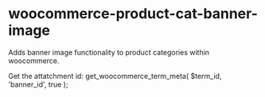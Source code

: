 # woocommerce-product-cat-banner-image
Adds banner image functionality to product categories within woocommerce.

Get the attatchment id:
    get_woocommerce_term_meta( $term_id, 'banner_id', true );
